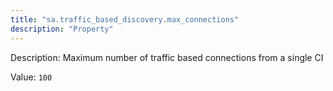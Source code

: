 ```yaml
---
title: "sa.traffic_based_discovery.max_connections"
description: "Property"
---
```


Description: Maximum number of traffic based connections from a single CI

Value: `100`